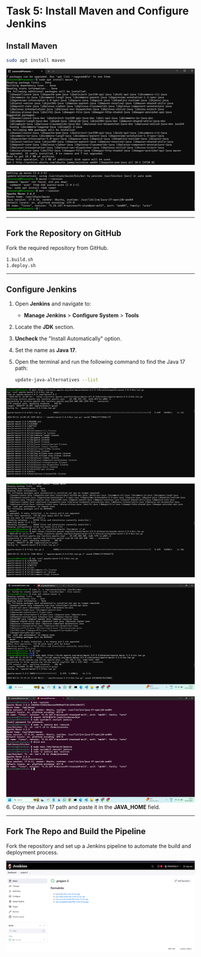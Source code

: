 # Task 5: Install Maven and Configure Jenkins

## Install Maven

```bash
sudo apt install maven
```

![Jenkins Setup Screen](/Images/Task5/maven2.png)

![Jenkins Setup Screen](/Images/Task5/maven1.png)

---

## Fork the Repository on GitHub
Fork the required repository from GitHub.

    1.build.sh
    1.deploy.sh
---

## Configure Jenkins
1. Open **Jenkins** and navigate to:
   - **Manage Jenkins** > **Configure System** > **Tools**
2. Locate the **JDK** section.
3. **Uncheck** the "Install Automatically" option.
4. Set the name as **Java 17**.
5. Open the terminal and run the following command to find the Java 17 path:

   ```bash
   update-java-alternatives --list
   ```
![Jenkins Setup Screen](/Images/Task5/3.png)

![Jenkins Setup Screen](/Images/Task5/4.png)

![Jenkins Setup Screen](/Images/Task5/5.png)

![Jenkins Setup Screen](/Images/Task5/6.png)
6. Copy the Java 17 path and paste it in the **JAVA_HOME** field.



---

## Fork The Repo and Build the Pipeline
Fork the repository and set up a Jenkins pipeline to automate the build and deployment process.

![Jenkins Setup Screen](/Images/Task5/final.png)